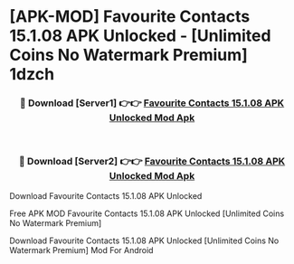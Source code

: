 # [APK-MOD] Favourite Contacts 15.1.08 APK Unlocked - [Unlimited Coins No Watermark Premium] 1dzch



<div align="center">
<h3>🔴 Download [Server1] 👉👉 <a href="https://momento.my/?title=Favourite_Contacts_15.1.08_APK_Unlocked">Favourite Contacts 15.1.08 APK Unlocked Mod Apk</a></h3><br>

<h3>🔴 Download [Server2] 👉👉 <a href="https://momento.my/?title=Favourite_Contacts_15.1.08_APK_Unlocked">Favourite Contacts 15.1.08 APK Unlocked Mod Apk</a></h3>
</div>



Download Favourite Contacts 15.1.08 APK Unlocked 

Free APK MOD Favourite Contacts 15.1.08 APK Unlocked [Unlimited Coins No Watermark Premium]

Download Favourite Contacts 15.1.08 APK Unlocked [Unlimited Coins No Watermark Premium] Mod For Android
